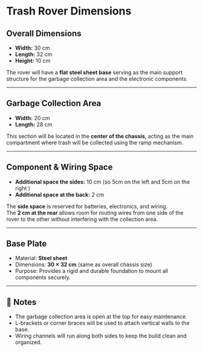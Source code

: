 #  Trash Rover Dimensions

##  Overall Dimensions
- **Width:** 30 cm  
- **Length:** 32 cm  
- **Height:** 10 cm

The rover will have a **flat steel sheet base** serving as the main support structure for the garbage collection area and the electronic components.

---

##  Garbage Collection Area
- **Width:** 20 cm  
- **Length:** 28 cm

This section will be located in the **center of the chassis**, acting as the main compartment where trash will be collected using the ramp mechanism.

---

##  Component & Wiring Space
- **Additional space the sides:** 10 cm (so 5cm on the left and 5cm on the right )  
- **Additional space at the back:** 2 cm

The **side space** is reserved for batteries, electronics, and wiring.  
The **2 cm at the rear** allows room for routing wires from one side of the rover to the other without interfering with the collection area.

---

##  Base Plate
- Material: **Steel sheet**  
- Dimensions: **30 × 32 cm** (same as overall chassis size)  
- Purpose: Provides a rigid and durable foundation to mount all components securely.

---

## 📝 Notes
- The garbage collection area is open at the top for easy maintenance.
- L-brackets or corner braces will be used to attach vertical walls to the base.
- Wiring channels will run along both sides to keep the build clean and organized.
